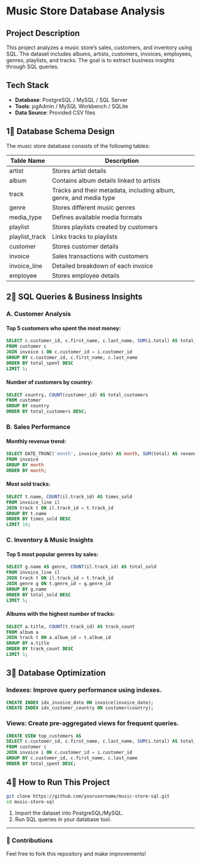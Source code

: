 # Music Store Database Analysis

## Project Description
This project analyzes a music store’s sales, customers, and inventory using SQL. The dataset includes albums, artists, customers, invoices, employees, genres, playlists, and tracks. The goal is to extract business insights through SQL queries.

## Tech Stack
- **Database**: PostgreSQL / MySQL / SQL Server  
- **Tools**: pgAdmin / MySQL Workbench / SQLite  
- **Data Source**: Provided CSV files  

## 1⃣ Database Schema Design
The music store database consists of the following tables:

| Table Name      | Description                                        |
|----------------|----------------------------------------------------|
| artist         | Stores artist details                             |
| album          | Contains album details linked to artists         |
| track          | Tracks and their metadata, including album, genre, and media type |
| genre          | Stores different music genres                     |
| media_type     | Defines available media formats                   |
| playlist       | Stores playlists created by customers             |
| playlist_track | Links tracks to playlists                         |
| customer       | Stores customer details                           |
| invoice        | Sales transactions with customers                 |
| invoice_line   | Detailed breakdown of each invoice                |
| employee       | Stores employee details                           |

## 2⃣ SQL Queries & Business Insights

### A. Customer Analysis
#### Top 5 customers who spent the most money:
```sql
SELECT c.customer_id, c.first_name, c.last_name, SUM(i.total) AS total_spent
FROM customer c
JOIN invoice i ON c.customer_id = i.customer_id
GROUP BY c.customer_id, c.first_name, c.last_name
ORDER BY total_spent DESC
LIMIT 5;
```
#### Number of customers by country:
```sql
SELECT country, COUNT(customer_id) AS total_customers
FROM customer
GROUP BY country
ORDER BY total_customers DESC;
```

### B. Sales Performance
#### Monthly revenue trend:
```sql
SELECT DATE_TRUNC('month', invoice_date) AS month, SUM(total) AS revenue
FROM invoice
GROUP BY month
ORDER BY month;
```
#### Most sold tracks:
```sql
SELECT t.name, COUNT(il.track_id) AS times_sold
FROM invoice_line il
JOIN track t ON il.track_id = t.track_id
GROUP BY t.name
ORDER BY times_sold DESC
LIMIT 10;
```

### C. Inventory & Music Insights
#### Top 5 most popular genres by sales:
```sql
SELECT g.name AS genre, COUNT(il.track_id) AS total_sold
FROM invoice_line il
JOIN track t ON il.track_id = t.track_id
JOIN genre g ON t.genre_id = g.genre_id
GROUP BY g.name
ORDER BY total_sold DESC
LIMIT 5;
```
#### Albums with the highest number of tracks:
```sql
SELECT a.title, COUNT(t.track_id) AS track_count
FROM album a
JOIN track t ON a.album_id = t.album_id
GROUP BY a.title
ORDER BY track_count DESC
LIMIT 5;
```

## 3⃣ Database Optimization
### Indexes: Improve query performance using indexes.
```sql
CREATE INDEX idx_invoice_date ON invoice(invoice_date);
CREATE INDEX idx_customer_country ON customer(country);
```
### Views: Create pre-aggregated views for frequent queries.
```sql
CREATE VIEW top_customers AS
SELECT c.customer_id, c.first_name, c.last_name, SUM(i.total) AS total_spent
FROM customer c
JOIN invoice i ON c.customer_id = i.customer_id
GROUP BY c.customer_id, c.first_name, c.last_name
ORDER BY total_spent DESC;
```

## 4⃣ How to Run This Project
```sh
git clone https://github.com/yourusername/music-store-sql.git
cd music-store-sql
```
1. Import the dataset into PostgreSQL/MySQL.
2. Run SQL queries in your database tool.

---

### 📌 Contributions
Feel free to fork this repository and make improvements!



